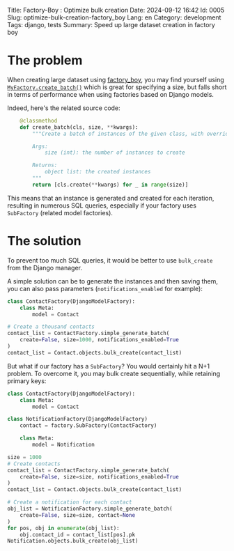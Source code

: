 Title: Factory-Boy : Optimize bulk creation
Date: 2024-09-12 16:42
Id: 0005
Slug: optimize-bulk-creation-factory_boy
Lang: en
Category: development
Tags: django, tests
Summary: Speed up large dataset creation in factory boy

# The problem

When creating large dataset using [factory_boy](https://pypi.org/project/factory-boy/), you may find yourself using [`MyFactory.create_batch()`](https://factoryboy.readthedocs.io/en/stable/reference.html#factory.create_batch) which is great for specifying a size, but falls short in terms of performance when using factories based on Django models.

Indeed, here's the related source code:
```python
    @classmethod
    def create_batch(cls, size, **kwargs):
        """Create a batch of instances of the given class, with overridden attrs.

        Args:
            size (int): the number of instances to create

        Returns:
            object list: the created instances
        """
        return [cls.create(**kwargs) for _ in range(size)]
```

This means that an instance is generated and created for each iteration, resulting in numerous SQL queries, especially if your factory uses `SubFactory` (related model factories).

# The solution

To prevent too much SQL queries, it would be better to use `bulk_create` from the Django manager.

A simple solution can be to generate the instances and then saving them, you can also pass parameters (`notifications_enabled` for example):
```python
class ContactFactory(DjangoModelFactory):
    class Meta:
        model = Contact

# Create a thousand contacts
contact_list = ContactFactory.simple_generate_batch(
    create=False, size=1000, notifications_enabled=True
)
contact_list = Contact.objects.bulk_create(contact_list)
```

But what if our factory has a `SubFactory`? You would certainly hit a N+1 problem. To overcome it, you may bulk create sequentially, while retaining primary keys:

```python
class ContactFactory(DjangoModelFactory):
    class Meta:
        model = Contact

class NotificationFactory(DjangoModelFactory)
    contact = factory.SubFactory(ContactFactory)

    class Meta:
        model = Notification

size = 1000
# Create contacts
contact_list = ContactFactory.simple_generate_batch(
    create=False, size=size, notifications_enabled=True
)
contact_list = Contact.objects.bulk_create(contact_list)

# Create a notification for each contact
obj_list = NotificationFactory.simple_generate_batch(
    create=False, size=size, contact=None
)
for pos, obj in enumerate(obj_list):
    obj.contact_id = contact_list[pos].pk
Notification.objects.bulk_create(obj_list)
```
